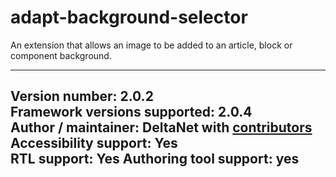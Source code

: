 adapt-background-selector
===============

An extension that allows an image to be added to an article, block or component background.

----------------------------
**Version number:**  2.0.2    
**Framework versions supported:**  2.0.4    
**Author / maintainer:** DeltaNet with [contributors](https://github.com/deltanet/adapt-background-selector/graphs/contributors)     
**Accessibility support:** Yes  
**RTL support:** Yes
**Authoring tool support:** yes
----------------------------
